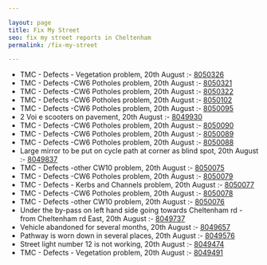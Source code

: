 ```yaml
---

layout: page
title: Fix My Street
seo: fix my street reports in Cheltenham
permalink: /fix-my-street

---
```


<!-- fix_marker starts -->

- TMC - Defects - Vegetation problem, 20th August :- [8050326](https://www.fixmystreet.com/report/8050326)
- TMC - Defects -CW6 Potholes  problem, 20th August :- [8050321](https://www.fixmystreet.com/report/8050321)
- TMC - Defects -CW6 Potholes  problem, 20th August :- [8050322](https://www.fixmystreet.com/report/8050322)
- TMC - Defects -CW6 Potholes  problem, 20th August :- [8050102](https://www.fixmystreet.com/report/8050102)
- TMC - Defects -CW6 Potholes  problem, 20th August :- [8050095](https://www.fixmystreet.com/report/8050095)
- 2 Voi e scooters on pavement, 20th August :- [8049930](https://www.fixmystreet.com/report/8049930)
- TMC - Defects -CW6 Potholes  problem, 20th August :- [8050090](https://www.fixmystreet.com/report/8050090)
- TMC - Defects -CW6 Potholes  problem, 20th August :- [8050089](https://www.fixmystreet.com/report/8050089)
- TMC - Defects -CW6 Potholes  problem, 20th August :- [8050088](https://www.fixmystreet.com/report/8050088)
- Large mirror to be put on cycle path at corner as blind spot, 20th August :- [8049837](https://www.fixmystreet.com/report/8049837)
- TMC - Defects -other CW10 problem, 20th August :- [8050075](https://www.fixmystreet.com/report/8050075)
- TMC - Defects -CW6 Potholes  problem, 20th August :- [8050079](https://www.fixmystreet.com/report/8050079)
- TMC - Defects - Kerbs and Channels problem, 20th August :- [8050077](https://www.fixmystreet.com/report/8050077)
- TMC - Defects -CW6 Potholes  problem, 20th August :- [8050078](https://www.fixmystreet.com/report/8050078)
- TMC - Defects -other CW10 problem, 20th August :- [8050076](https://www.fixmystreet.com/report/8050076)
- Under the by-pass on left hand side going towards Cheltenham rd - from Cheltenham rd East, 20th August :- [8049737](https://www.fixmystreet.com/report/8049737)
- Vehicle abandoned for several months, 20th August :- [8049657](https://www.fixmystreet.com/report/8049657)
- Pathway is worn down in several places, 20th August :- [8049576](https://www.fixmystreet.com/report/8049576)
- Street light number 12 is not working, 20th August :- [8049474](https://www.fixmystreet.com/report/8049474)
- TMC - Defects - Vegetation problem, 20th August :- [8049491](https://www.fixmystreet.com/report/8049491)

<!-- fix_marker ends -->